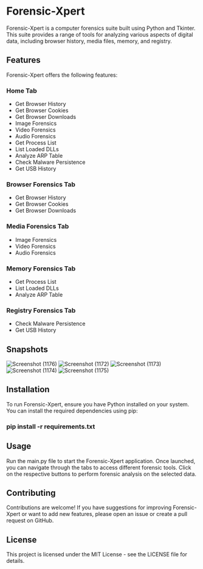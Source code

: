 # Forensic-Xpert

Forensic-Xpert is a computer forensics suite built using Python and Tkinter. This suite provides a range of tools for analyzing various aspects of digital data, including browser history, media files, memory, and registry.

## Features

Forensic-Xpert offers the following features:

### Home Tab

- Get Browser History
- Get Browser Cookies
- Get Browser Downloads
- Image Forensics
- Video Forensics
- Audio Forensics
- Get Process List
- List Loaded DLLs
- Analyze ARP Table
- Check Malware Persistence
- Get USB History

### Browser Forensics Tab

- Get Browser History
- Get Browser Cookies
- Get Browser Downloads

### Media Forensics Tab

- Image Forensics
- Video Forensics
- Audio Forensics

### Memory Forensics Tab

- Get Process List
- List Loaded DLLs
- Analyze ARP Table

### Registry Forensics Tab

- Check Malware Persistence
- Get USB History

## Snapshots 

![Screenshot (1176)](https://github.com/21goldy/Forensic-Xpert/assets/64465355/ccdd3efe-f00c-45b6-9e7c-0182a0f14ca4)
![Screenshot (1172)](https://github.com/21goldy/Forensic-Xpert/assets/64465355/9bab23ed-1596-4cd1-95a6-1494700fed95)
![Screenshot (1173)](https://github.com/21goldy/Forensic-Xpert/assets/64465355/18725251-35c9-47df-911d-0c0ac3932c8d)
![Screenshot (1174)](https://github.com/21goldy/Forensic-Xpert/assets/64465355/24719281-8acb-420f-998d-87ebe41e2ecd)
![Screenshot (1175)](https://github.com/21goldy/Forensic-Xpert/assets/64465355/4af3e5f3-771d-4812-b0c9-8b70487ed822)

## Installation

To run Forensic-Xpert, ensure you have Python installed on your system. You can install the required dependencies using pip:

### pip install -r requirements.txt

## Usage
Run the main.py file to start the Forensic-Xpert application. Once launched, you can navigate through the tabs to access different forensic tools. Click on the respective buttons to perform forensic analysis on the selected data.

## Contributing
Contributions are welcome! If you have suggestions for improving Forensic-Xpert or want to add new features, please open an issue or create a pull request on GitHub.

## License
This project is licensed under the MIT License - see the LICENSE file for details.
